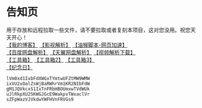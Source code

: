 # 告知页
用于存放和远程拉取一些文件，请不要拉取或者复刻本项目，这对您没用。祝您天天开心！  
[【我的博客】](https://blog.ligus.tk/)
[【影视解析】](https://ck.ligus.tk/jx/)
[【油猴脚本-网页加速】](https://ck.ligus.tk/油猴脚本/instantpage.user.js)  
[【百度网盘解析】](http://pan.naifei.cc/new/)
[【天翼网盘解析】](https://189.ly93.cc/)
[【视频解析下载】](https://youtube.iiilab.com/)  
[【工具箱】](https://tool.lu/)
[【工具箱2】](https://www.dute.org/)
[【工具箱3】](https://www.sojson.com/)  
[【纪念日】](https://ligusx.github.io/love/)




    lVm0xd1IxbFdXWGxTYmtwUFZtMW9WMW
    ixVU2xOalZsWjBaRWhrVm1KR2NIbFdW
    gM1JQVkcxS1IxTnFRbHBOUmxwTVdWUk
    uJlRkpXU25KWGJGcE9WakpvTWxaclVr
    sZFpWazVJVkdwYWFHVnFRVGs9
